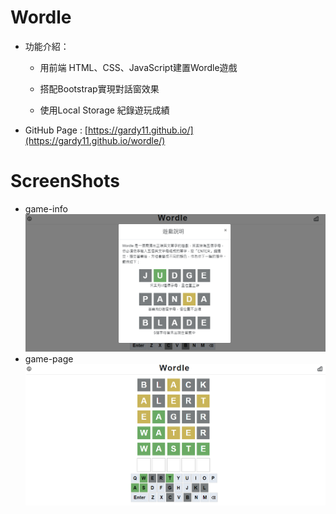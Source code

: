 # Wordle
* 功能介紹：

  * 用前端 HTML、CSS、JavaScript建置Wordle遊戲  

  * 搭配Bootstrap實現對話窗效果
  * 使用Local Storage 紀錄遊玩成績   


* GitHub Page : [https://gardy11.github.io/](https://gardy11.github.io/wordle/)

# ScreenShots

* game-info
![image](遊戲說明.PNG)
* game-page
![image](遊戲畫面.PNG)
